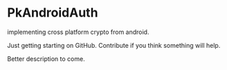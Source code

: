# PkAndroidAuth
implementing cross platform crypto from android.

Just getting starting on GitHub. Contribute if you think something will help.

Better description to come. 
